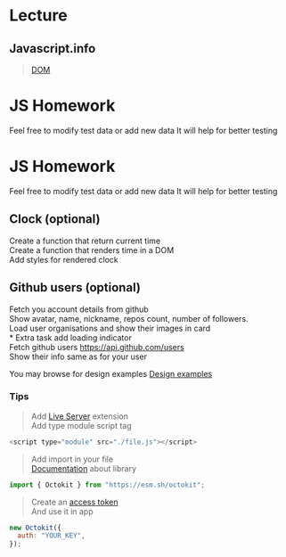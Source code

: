 # Lecture

## Javascript.info

> [DOM](https://uk.javascript.info/modifying-document)

# JS Homework

Feel free to modify test data or add new data
It will help for better testing

# JS Homework

Feel free to modify test data or add new data
It will help for better testing

## Clock (optional)

Create a function that return current time  
Create a function that renders time in a DOM  
Add styles for rendered clock

## Github users (optional)

Fetch you account details from github  
Show avatar, name, nickname, repos count, number of followers.  
Load user organisations and show their images in card  
\* Extra task add loading indicator  
Fetch github users https://api.github.com/users  
Show their info same as for your user

You may browse for design examples
[Design examples](https://codepen.io/tag/user-card?cursor=ZD0xJm89MCZwPTE=)

### Tips

> Add [Live Server](https://marketplace.visualstudio.com/items?itemName=ritwickdey.LiveServer) extension  
> Add type module script tag

```js script
<script type="module" src="./file.js"></script>
```

> Add import in your file  
> [Documentation](https://github.com/octokit/octokit.js) about library

```js script
import { Octokit } from "https://esm.sh/octokit";
```

> Create an [access token](https://docs.github.com/en/authentication/keeping-your-account-and-data-secure/creating-a-personal-access-token)  
> And use it in app

```js script
new Octokit({
  auth: "YOUR_KEY",
});
```
